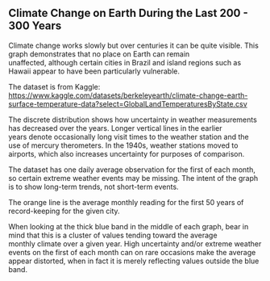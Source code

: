 ## Climate Change on Earth During the Last 200 - 300 Years

Climate change works slowly but over centuries it can be quite visible. This graph demonstrates that no place on Earth can remain </br>
unaffected, although certain cities in Brazil and island regions such as Hawaii appear to have been particularly vulnerable.

The dataset is from Kaggle: https://www.kaggle.com/datasets/berkeleyearth/climate-change-earth-surface-temperature-data?select=GlobalLandTemperaturesByState.csv

The discrete distribution shows how uncertainty in weather measurements has decreased over the years. Longer vertical lines in the earlier </br>
years denote occasionally long visit times to the weather station and the use of mercury therometers. In the 1940s, weather stations moved to airports, 
which also increases uncertainty for purposes of comparison.

The dataset has one daily average observation for the first of each month, so certain extreme weather events may be missing. The intent of the graph
is to show long-term trends, not short-term events.

The orange line is the average monthly reading for the first 50 years of record-keeping for the given city. 

When looking at the thick blue band in the middle of each graph, bear in mind that this is a cluster of values tending toward the average </br>
monthly climate over a given year. High uncertainty and/or extreme weather events on the first of each month can on rare occasions make the average </br>
appear distorted, when in fact it is merely reflecting values outside the blue band.
